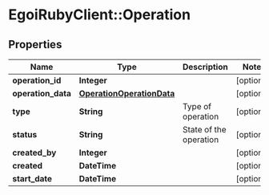 # EgoiRubyClient::Operation

## Properties
Name | Type | Description | Notes
------------ | ------------- | ------------- | -------------
**operation_id** | **Integer** |  | [optional] 
**operation_data** | [**OperationOperationData**](OperationOperationData.md) |  | [optional] 
**type** | **String** | Type of operation | [optional] 
**status** | **String** | State of the operation | [optional] 
**created_by** | **Integer** |  | [optional] 
**created** | **DateTime** |  | [optional] 
**start_date** | **DateTime** |  | [optional] 


